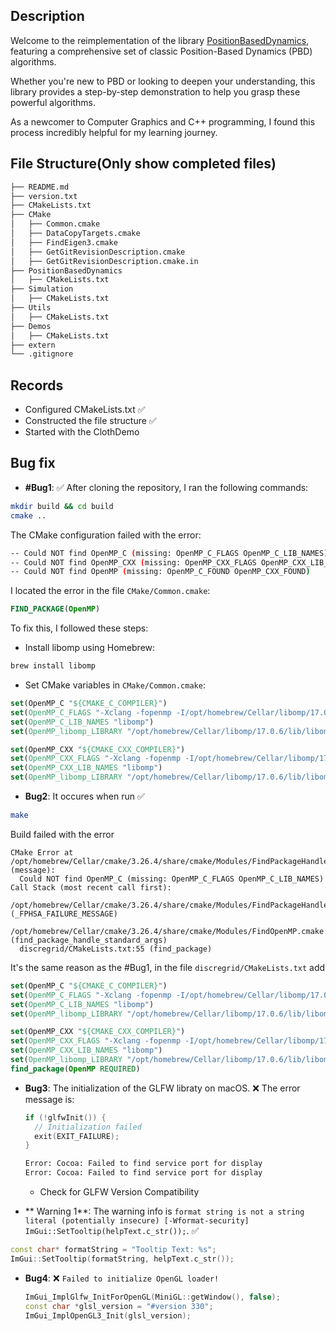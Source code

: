 ## Description

Welcome to the reimplementation of the library [PositionBasedDynamics](https://github.com/InteractiveComputerGraphics/PositionBasedDynamics), featuring a comprehensive set of classic Position-Based Dynamics (PBD) algorithms.

Whether you're new to PBD or looking to deepen your understanding, this library provides a step-by-step demonstration to help you grasp these powerful algorithms.

As a newcomer to Computer Graphics and C++ programming, I found this process incredibly helpful for my learning journey.

## File Structure(Only show completed files)

```bash
├── README.md
├── version.txt
├── CMakeLists.txt
├── CMake
│   ├── Common.cmake
│   ├── DataCopyTargets.cmake
│   ├── FindEigen3.cmake
│   ├── GetGitRevisionDescription.cmake
│   ├── GetGitRevisionDescription.cmake.in
├── PositionBasedDynamics
│   ├── CMakeLists.txt
├── Simulation
│   ├── CMakeLists.txt
├── Utils
│   ├── CMakeLists.txt
├── Demos
│   ├── CMakeLists.txt
├── extern
└── .gitignore
```

## Records

- Configured CMakeLists.txt ✅
- Constructed the file structure ✅
- Started with the ClothDemo

## Bug fix

- **#Bug1**: ✅
  After cloning the repository, I ran the following commands:

```bash
mkdir build && cd build
cmake ..
```

The CMake configuration failed with the error:

```bash
-- Could NOT find OpenMP_C (missing: OpenMP_C_FLAGS OpenMP_C_LIB_NAMES) (found version "5.0")
-- Could NOT find OpenMP_CXX (missing: OpenMP_CXX_FLAGS OpenMP_CXX_LIB_NAMES) (found version "5.0")
-- Could NOT find OpenMP (missing: OpenMP_C_FOUND OpenMP_CXX_FOUND)
```

I located the error in the file `CMake/Common.cmake`:

```cmake
FIND_PACKAGE(OpenMP)
```

To fix this, I followed these steps:

- Install libomp using Homebrew:

```bash
brew install libomp
```

- Set CMake variables in `CMake/Common.cmake`:

```cmake
set(OpenMP_C "${CMAKE_C_COMPILER}")
set(OpenMP_C_FLAGS "-Xclang -fopenmp -I/opt/homebrew/Cellar/libomp/17.0.6/include")
set(OpenMP_C_LIB_NAMES "libomp")
set(OpenMP_libomp_LIBRARY "/opt/homebrew/Cellar/libomp/17.0.6/lib/libomp.dylib")

set(OpenMP_CXX "${CMAKE_CXX_COMPILER}")
set(OpenMP_CXX_FLAGS "-Xclang -fopenmp -I/opt/homebrew/Cellar/libomp/17.0.6/include")
set(OpenMP_CXX_LIB_NAMES "libomp")
set(OpenMP_libomp_LIBRARY "/opt/homebrew/Cellar/libomp/17.0.6/lib/libomp.dylib")
```

- **Bug2**: It occures when run ✅

```bash
make
```

Build failed with the error

```
CMake Error at /opt/homebrew/Cellar/cmake/3.26.4/share/cmake/Modules/FindPackageHandleStandardArgs.cmake:230 (message):
  Could NOT find OpenMP_C (missing: OpenMP_C_FLAGS OpenMP_C_LIB_NAMES)
Call Stack (most recent call first):
  /opt/homebrew/Cellar/cmake/3.26.4/share/cmake/Modules/FindPackageHandleStandardArgs.cmake:600 (_FPHSA_FAILURE_MESSAGE)
  /opt/homebrew/Cellar/cmake/3.26.4/share/cmake/Modules/FindOpenMP.cmake:577 (find_package_handle_standard_args)
  discregrid/CMakeLists.txt:55 (find_package)
```

It's the same reason as the #Bug1, in the file `discregrid/CMakeLists.txt` add

```cmake
set(OpenMP_C "${CMAKE_C_COMPILER}")
set(OpenMP_C_FLAGS "-Xclang -fopenmp -I/opt/homebrew/Cellar/libomp/17.0.6/include")
set(OpenMP_C_LIB_NAMES "libomp")
set(OpenMP_libomp_LIBRARY "/opt/homebrew/Cellar/libomp/17.0.6/lib/libomp.dylib")

set(OpenMP_CXX "${CMAKE_CXX_COMPILER}")
set(OpenMP_CXX_FLAGS "-Xclang -fopenmp -I/opt/homebrew/Cellar/libomp/17.0.6/include")
set(OpenMP_CXX_LIB_NAMES "libomp")
set(OpenMP_libomp_LIBRARY "/opt/homebrew/Cellar/libomp/17.0.6/lib/libomp.dylib")
find_package(OpenMP REQUIRED)
```

- **Bug3**: The initialization of the GLFW libraty on macOS. ❌
  The error message is:

  ```c++
  if (!glfwInit()) {
    // Initialization failed
    exit(EXIT_FAILURE);
  }
  ```

  ```bash
  Error: Cocoa: Failed to find service port for display
  Error: Cocoa: Failed to find service port for display
  ```

  - Check for GLFW Version Compatibility

- ** Warning 1**: The warning info is `format string is not a string literal (potentially insecure) [-Wformat-security] ImGui::SetTooltip(helpText.c_str());`. ✅

```cpp
const char* formatString = "Tooltip Text: %s";
ImGui::SetTooltip(formatString, helpText.c_str());
```

- **Bug4**: ❌
  `Failed to initialize OpenGL loader!`
  ```cpp
  ImGui_ImplGlfw_InitForOpenGL(MiniGL::getWindow(), false);
  const char *glsl_version = "#version 330";
  ImGui_ImplOpenGL3_Init(glsl_version);
  ```
